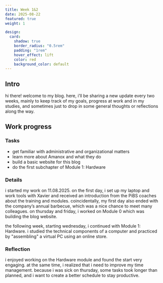 ```yaml
---
title: Week 1&2
date: 2025-08-22
featured: true
weight: 1

design:
  card:
    shadow: true
    border_radius: "0.5rem"
    padding: "1rem"
    hover_effect: lift
    color: red
    background_color: default
---
```


## Intro

hi there! welcome to my blog.
here, i’ll be sharing a new update every two weeks, mainly to keep track of my goals, progress at work and in my studies, and sometimes just to drop in some general thoughts or reflections along the way.

## Work progress
### Tasks
- get familiar with administrative and organizational matters  
- learn more about Amanox and what they do
- build a basic website for this blog  
- do the first subchapter of Module 1: Hardware  

### Details
i started my work on 11.08.2025. on the first day, i set up my laptop and work tools with Xavier and received an introduction from the PiBS coaches about the training and modules. coincidentally, my first day also ended with the company’s annual barbecue, which was a nice chance to meet many colleagues. 
on thursday and friday, i worked on Module 0 which was building the blog website.  

the following week, starting wednesday, i continued with Module 1: Hardware. i studied the technical components of a computer and practiced by "assembling" a virtual PC using an online store.  

### Reflection
i enjoyed working on the Hardware module and found the start very engaging. at the same time, i realized that i need to improve my time management. because i was sick on thursday, some tasks took longer than planned, and i want to create a better schedule to stay productive.  


